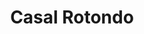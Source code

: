 ---
title: Casal Rotondo

mediaPath: /videos/cr_03_jgc-1080p.mp4
mediaPosition:  [296910.29734363017,4632873.137401671,138.89428568234854]
mediaRotation:  [0.24867812551193538,-0.6795761917684637,-0.6481387201983533,0.23717417408517116]
mediaScale: 1
cameraFOV: 20

cameraPosition:  [296907.9763815532,4632875.884054894,138.7239004865566]
cameraTarget:  [296918.6141244059,4632863.295227625,139.5048326339363]

animationEntry: 
---